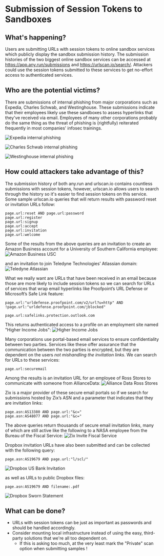 # Submission of Session Tokens to Sandboxes

## What's happening?

Users are submitting URLs with session tokens to online sandbox services which publicly display the sandbox submission history. The submission histories of the two biggest online sandbox services can be accessed at <a href="https://app.any.run/submissions" target="_blank">https://app.any.run/submissions</a> and <a href="https://urlscan.io/search/" target="_blank">https://urlscan.io/search/</a>. Attackers could use the session tokens submitted to these services to get no-effort access to authenticated services.

## Who are the potential victims?

There are submissions of internal phishing from major corporations such as Expedia, Charles Schwab, and Westinghouse. These submissions indicate that their employees likely use these sandboxes to assess hyperlinks that they've received via email. Employees of many other corporations probably do the same thing as the threat of phishing is (rightfully) reiterated frequently in most companies' infosec trainings.

![Expedia internal phishing](/images/expedia_phishing.jpg)

![Charles Schwab internal phishing](/images/schwab_phishing.jpg)

![Westinghouse internal phishing](/images/westinghouse_phishing.jpg)

## How could attackers take advantage of this?

The submission history of both any.run and urlscan.io contains countless submissions with session tokens, however, urlscan.io allows users to search through the history so it's easier to find session tokens on this service. Some sample urlscan.io queries that will return results with password reset or invitation URLs follow:
```
page.url:reset AND page.url:password
page.url:register
page.url:signup
page.url:accept
page.url:invitation
page.url:welcome
```

Some of the results from the above queries are an invitation to create an Amazon Business account for a University of Southern California employee:
![Amazon Business USC](/images/amazon_business_usc.jpg)

and an invitation to join Teledyne Technologies’ Atlassian domain:
![Teledyne Atlassian](/images/teledyne_atlassian.jpg)

What we really want are URLs that have been received in an email because those are more likely to include session tokens so we can search for URLs of services that wrap email hyperlinks like Proofpoint’s URL Defense or Microsoft’s Safe Link feature:
```
page.url:"urldefense.proofpoint.com/v2/url?u=http" AND !page.url:"urldefense.proofpoint.com/jblocked"

page.url:safelinks.protection.outlook.com
```

This returns authenticated access to a profile on an employment site named "Higher Income Jobs":
![Higher Income Jobs](/images/higherincomejobs.jpg)

Many corporations use portal-based email services to ensure confidentiality between two parties. Services like these offer assurance that the communication between the two parties is encrypted, but they are dependent on the users _not mishandling the invitation links_.  We can search for URLs to these services:
```
page.url:securemail
```

Among the results is an invitation URL for an employee of Ross Stores to communicate with someone from AllianceData:
![Alliance Data Ross Stores](/images/alliance_data_ross.jpg)

Zix is a major provider of these secure email portals so if we search for submissions hosted by Zix’s ASN and a parameter that indicates that they are invitation links:
```
page.asn:AS13380 AND page.url:"&c="
page.asn:AS48077 AND page.url:"&c="
```

The above queries return thousands of secure email invitation links, many of which are still active like the following to a NASA employee from the Bureau of the Fiscal Service:
![Zix Invite Fiscal Service](/images/fiscal_service_nasa.jpg)

Dropbox invitation URLs have also been submitted and can be collected with the following query:
```
page.asn:AS19679 AND page.url:"l/scl/"
```
![Dropbox US Bank Invitation](/images/dropbox_usbank.jpg)

as well as URLs to public Dropbox files:
```
page.asn:AS19679 AND filename:.pdf
```
![Dropbox Sworn Statement](/images/dropbox_sworn_statement.jpg)

## What can be done?

* URLs with session tokens can be just as important as passwords and should be handled accordingly.
* Consider mounting local infrastructure instead of using the easy, third-party solutions that we're all too dependent on.
	* If this is asking too much, at the very least mark the "Private" scan option when submitting samples !